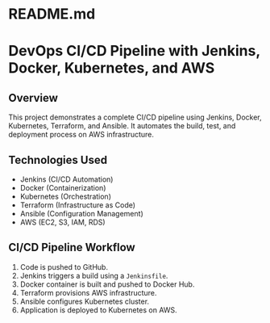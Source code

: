 # README.md

# DevOps CI/CD Pipeline with Jenkins, Docker, Kubernetes, and AWS

## Overview
This project demonstrates a complete CI/CD pipeline using Jenkins, Docker, Kubernetes, Terraform, and Ansible. It automates the build, test, and deployment process on AWS infrastructure.

## Technologies Used
- Jenkins (CI/CD Automation)
- Docker (Containerization)
- Kubernetes (Orchestration)
- Terraform (Infrastructure as Code)
- Ansible (Configuration Management)
- AWS (EC2, S3, IAM, RDS)

## CI/CD Pipeline Workflow
1. Code is pushed to GitHub.
2. Jenkins triggers a build using a `Jenkinsfile`.
3. Docker container is built and pushed to Docker Hub.
4. Terraform provisions AWS infrastructure.
5. Ansible configures Kubernetes cluster.
6. Application is deployed to Kubernetes on AWS.
